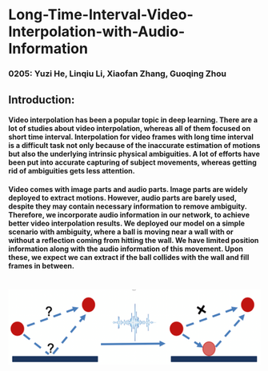 # Long-Time-Interval-Video-Interpolation-with-Audio-Information
### 0205: Yuzi He, Linqiu Li, Xiaofan Zhang, Guoqing Zhou

## Introduction:
#### Video interpolation has been a popular topic in deep learning. There are a lot of studies about video interpolation, whereas all of them focused on short time interval. Interpolation for video frames with long time interval is a difficult task not only because of the inaccurate estimation of motions but also the underlying intrinsic physical ambiguities. A lot of efforts have been put into accurate capturing of subject movements, whereas getting rid of ambiguities gets less attention. 
#### Video comes with image parts and audio parts. Image parts are widely deployed to extract motions. However, audio parts are barely used, despite they may contain necessary information to remove ambiguity. Therefore, we incorporate audio information in our network, to achieve better video interpolation results. We deployed our model on a simple scenario with ambiguity, where a ball is moving near a wall with or without a reflection coming from hitting the wall. We have limited position information along with the audio information of this movement. Upon these, we expect we can extract if the ball collides with the wall and fill frames in between.
# ![Fig. 1. Two possible paths that causes ambiguity](https://github.com/xiaofanzhang1/Long-Time-Interval-Video-Interpolation-with-Audio-Information/blob/master/paths.png)
